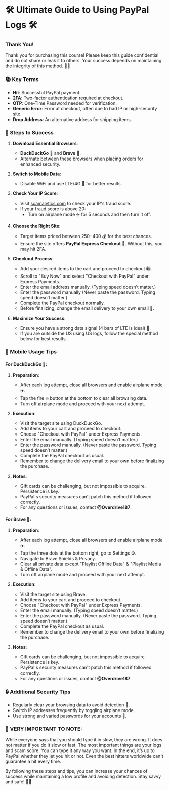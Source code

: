 # 🛠️ Ultimate Guide to Using PayPal Logs 🛠️

### Thank You!
Thank you for purchasing this course! Please keep this guide confidential and do not share or leak it to others. Your success depends on maintaining the integrity of this method. 🤫✨

### 📚 Key Terms
- **Hit**: Successful PayPal payment.
- **2FA**: Two-factor authentication required at checkout.
- **OTP**: One-Time Password needed for verification.
- **Generic Error**: Error at checkout, often due to bad IP or high-security site.
- **Drop Address**: An alternative address for shipping items.

### 🚀 Steps to Success

1. **Download Essential Browsers**:
   - **DuckDuckGo** 🦆 and **Brave** 🦁.
   - Alternate between these browsers when placing orders for enhanced security.

2. **Switch to Mobile Data**:
   - Disable WiFi and use LTE/4G 📶 for better results.

3. **Check Your IP Score**:
   - Visit [scamalytics.com](https://scamalytics.com) to check your IP's fraud score.
   - If your fraud score is above 20:
     - Turn on airplane mode ✈️ for 5 seconds and then turn it off.

4. **Choose the Right Site**:
   - Target items priced between $250-$400 💰 for the best chances.
   - Ensure the site offers **PayPal Express Checkout** 🛒. Without this, you may hit 2FA.

5. **Checkout Process**:
   - Add your desired items to the cart and proceed to checkout 🛍️.
   - Scroll to "Buy Now" and select "Checkout with PayPal" under Express Payments.
   - Enter the email address manually. (Typing speed doesn’t matter.)
   - Enter the password manually (Never paste the password. Typing speed doesn’t matter.)
   - Complete the PayPal checkout normally.
   - Before finalizing, change the email delivery to your own email 📧.

6. **Maximize Your Success**:
   - Ensure you have a strong data signal (4 bars of LTE is ideal) 📡.
   - If you are outside the US using US logs, follow the special method below for best results.

### 📱 Mobile Usage Tips

#### For DuckDuckGo 🦆:
1. **Preparation**:
   - After each log attempt, close all browsers and enable airplane mode ✈️.
   - Tap the fire 🔥 button at the bottom to clear all browsing data.
   - Turn off airplane mode and proceed with your next attempt.

2. **Execution**:
   - Visit the target site using DuckDuckGo.
   - Add items to your cart and proceed to checkout.
   - Choose "Checkout with PayPal" under Express Payments.
   - Enter the email manually. (Typing speed doesn’t matter.)
   - Enter the password manually. (Never paste the password. Typing speed doesn’t matter.)
   - Complete the PayPal checkout as usual.
   - Remember to change the delivery email to your own before finalizing the purchase.

3. **Notes**:
   - Gift cards can be challenging, but not impossible to acquire. Persistence is key.
   - PayPal's security measures can't patch this method if followed correctly.
   - For any questions or issues, contact **@Overdrive187**.

#### For Brave 🦁:
1. **Preparation**:
   - After each log attempt, close all browsers and enable airplane mode ✈️.
   - Tap the three dots at the bottom right, go to Settings ⚙️.
   - Navigate to Brave Shields & Privacy.
   - Clear all private data except "Playlist Offline Data" & "Playlist Media & Offline Data".
   - Turn off airplane mode and proceed with your next attempt.

2. **Execution**:
   - Visit the target site using Brave.
   - Add items to your cart and proceed to checkout.
   - Choose "Checkout with PayPal" under Express Payments.
   - Enter the email manually. (Typing speed doesn’t matter.)
   - Enter the password manually. (Never paste the password. Typing speed doesn’t matter.)
   - Complete the PayPal checkout as usual.
   - Remember to change the delivery email to your own before finalizing the purchase.

3. **Notes**:
   - Gift cards can be challenging, but not impossible to acquire. Persistence is key.
   - PayPal's security measures can't patch this method if followed correctly.
   - For any questions or issues, contact **@Overdrive187**.

### 🔒 Additional Security Tips
- Regularly clear your browsing data to avoid detection 🧹.
- Switch IP addresses frequently by toggling airplane mode.
- Use strong and varied passwords for your accounts 🔐.

### 🚨 VERY IMPORTANT TO NOTE:
While everyone says that you should type it in slow, they are wrong. It does not matter if you do it slow or fast. The most important things are your logs and scam score. You can type it any way you want. In the end, it’s up to PayPal whether they let you hit or not. Even the best hitters worldwide can't guarantee a hit every time.

By following these steps and tips, you can increase your chances of success while maintaining a low profile and avoiding detection. Stay savvy and safe! 🚀✨
